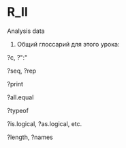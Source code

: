 # R_II

Analysis data

1. Общий глоссарий для этого урока:

?c, ?":"

?seq, ?rep

?print

?all.equal

?typeof

?is.logical, ?as.logical, etc.

?length, ?names
